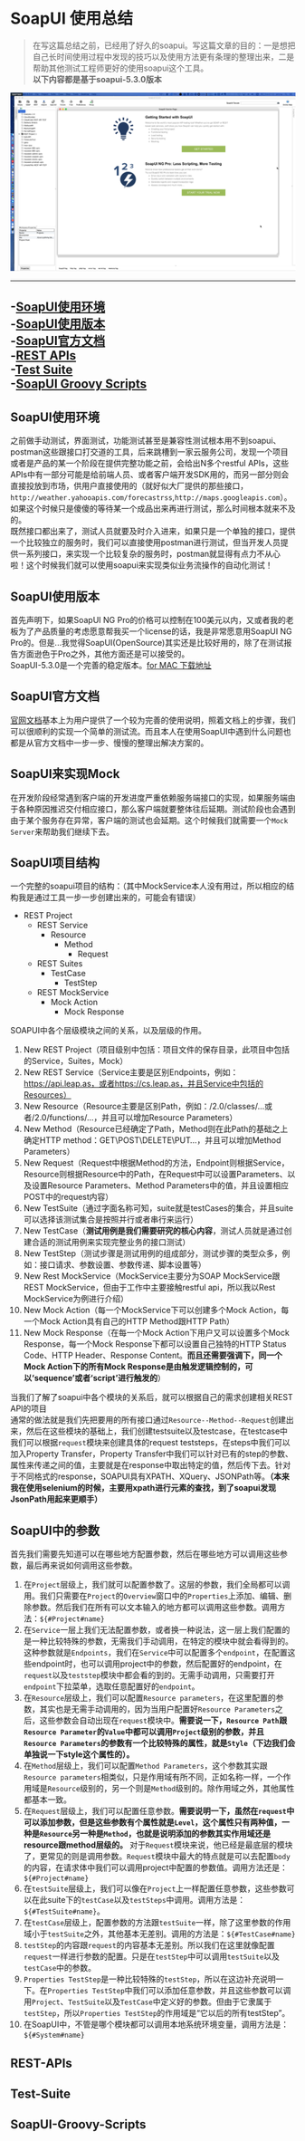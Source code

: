 # SoapUI 使用总结

>在写这篇总结之前，已经用了好久的soapui。写这篇文章的目的：一是想把自己长时间使用过程中发现的技巧以及使用方法更有条理的整理出来，二是帮助其他测试工程师更好的使用soapui这个工具。  
**以下内容都是基于soapui-5.3.0版本**

![indexPage](https://github.com/zackgq2009/TestDocuments/blob/master/soapuiProjects/readmepictures/indexPage.png)

-----------------------
-[SoapUI使用环境](#SoapUI使用环境)  
-[SoapUI使用版本](#SoapUI使用版本)  
-[SoapUI官方文档](#SoapUI官方文档)  
-[REST APIs](#REST-APIs)  
-[Test Suite](#Test-Suite)  
-[SoapUI Groovy Scripts](#SoapUI-Groovy-Scripts)  
-----------------------

## SoapUI使用环境

之前做手动测试，界面测试，功能测试甚至是兼容性测试根本用不到soapui、postman这些跟接口打交道的工具，后来跳槽到一家云服务公司，发现一个项目或者是产品的某一个阶段在提供完整功能之前，会给出N多个restful APIs，这些APIs中有一部分可能是给前端人员、或者客户端开发SDK用的，而另一部分则会直接投放到市场，供用户直接使用的（就好似大厂提供的那些接口，`http://weather.yahooapis.com/forecastrss`,`http://maps.googleapis.com`）。如果这个时候只是傻傻的等待某一个成品出来再进行测试，那么时间根本就来不及的。  
既然接口都出来了，测试人员就要及时介入进来，如果只是一个单独的接口，提供一个比较独立的服务时，我们可以直接使用postman进行测试，但当开发人员提供一系列接口，来实现一个比较复杂的服务时，postman就显得有点力不从心啦！这个时候我们就可以使用soapui来实现类似业务流操作的自动化测试！

## SoapUI使用版本

首先声明下，如果SoapUI NG Pro的价格可以控制在100美元以内，又或者我的老板为了产品质量的考虑愿意帮我买一个license的话，我是非常愿意用SoapUI NG Pro的。但是...我觉得SoapUI(OpenSource)其实还是比较好用的，除了在测试报告方面逊色于Pro之外，其他方面还是可以接受的。  
SoapUI-5.3.0是一个完善的稳定版本。[for MAC 下载地址](https://b537910400b7ceac4df0-22e92613740a7dd1247910134033c0d1.ssl.cf5.rackcdn.com/soapui/5.3.0/SoapUI-5.3.0.dmg)

## SoapUI官方文档

[官网文档](https://www.soapui.org/soapui-projects/soapui-projects.html)基本上为用户提供了一个较为完善的使用说明，照着文档上的步骤，我们可以很顺利的实现一个简单的测试流。而且本人在使用SoapUI中遇到什么问题也都是从官方文档中一步一步、慢慢的整理出解决方案的。

## SoapUI来实现Mock

在开发阶段经常遇到客户端的开发进度严重依赖服务端接口的实现，如果服务端由于各种原因推迟交付相应接口，那么客户端就要整体往后延期。测试阶段也会遇到由于某个服务存在异常，客户端的测试也会延期。这个时候我们就需要一个`Mock Server`来帮助我们继续下去。

## SoapUI项目结构

一个完整的soapui项目的结构：（其中MockService本人没有用过，所以相应的结构我是通过工具一步一步创建出来的，可能会有错误）  
- REST Project
  - REST Service
    - Resource
      - Method
        - Request
  - REST Suites
    - TestCase
      - TestStep
  - REST MockService
    - Mock Action
      - Mock Response

SOAPUI中各个层级模块之间的关系，以及层级的作用。

1. New REST Project（项目级别中包括：项目文件的保存目录，此项目中包括的Service，Suites，Mock）  
2. New REST Service（Service主要是区别Endpoints，例如：https://api.leap.as，或者https://cs.leap.as，并且Service中包括的Resources）  
3. New Resource（Resource主要是区别Path，例如：/2.0/classes/...或者/2.0/functions/…，并且可以增加Resource Parameters）  
4. New Method（Resource已经确定了Path，Method则在此Path的基础之上确定HTTP method：GET\POST\DELETE\PUT…，并且可以增加Method Parameters）  
5. New Request（Request中根据Method的方法，Endpoint则根据Service，Resource则根据Resource中的Path，在Request中可以设置Parameters、以及设置Resource Parameters、Method Parameters中的值，并且设置相应POST中的request内容）  
6. New TestSuite（通过字面名称可知，suite就是testCases的集合，并且suite可以选择该测试集合是按照并行或者串行来运行）  
7. New TestCase（**测试用例是我们需要研究的核心内容**，测试人员就是通过创建合适的测试用例来实现完整业务的接口测试）  
8. New TestStep（测试步骤是测试用例的组成部分，测试步骤的类型众多，例如：接口请求、参数设置、参数传递、脚本设置等）  
9. New Rest MockService（MockService主要分为SOAP MockService跟REST MockService，但由于工作中主要接触restful api，所以我以Rest MockService为例进行介绍）  
10. New Mock Action（每一个MockService下可以创建多个Mock Action，每一个Mock Action具有自己的HTTP Method跟HTTP Path）  
11. New Mock Response（在每一个Mock Action下用户又可以设置多个Mock Response，每一个Mock Response下都可以设置自己独特的HTTP Status Code、HTTP Header、Response Content。**而且还需要强调下，同一个Mock Action下的所有Mock Response是由触发逻辑控制的，可以‘sequence’或者‘script’进行触发的**）

当我们了解了soapui中各个模块的关系后，就可以根据自己的需求创建相关REST API的项目  
通常的做法就是我们先把要用的所有接口通过`Resource--Method--Request`创建出来，然后在这些模块的基础上，我们创建testsuite以及testcase，在testcase中我们可以根据`request`模块来创建具体的request teststeps，在steps中我们可以加入Property Transfer，Property Transfer中我们可以针对已有的step的参数、属性来传递之间的值，主要就是在response中取出特定的值，然后传下去。针对于不同格式的response，SOAPUI具有XPATH、XQuery、JSONPath等。**（本来我在使用selenium的时候，主要用xpath进行元素的查找，到了soapui发现JsonPath用起来更顺手）**  

## SoapUI中的参数

首先我们需要先知道可以在哪些地方配置参数，然后在哪些地方可以调用这些参数，最后再来说如何调用这些参数。  
1. 在`Project`层级上，我们就可以配置参数了。这层的参数，我们全局都可以调用。我们只需要在`Project`的`Overview`窗口中的`Properties`上添加、编辑、删除参数。然后我们在所有可以文本输入的地方都可以调用这些参数。调用方法：`${#Project#name}`  
2. 在`Service`一层上我们无法配置参数，或者换一种说法，这一层上我们配置的是一种比较特殊的参数，无需我们手动调用，在特定的模块中就会看得到的。这种参数就是`Endpoints`，我们在`Service`中可以配置多个`endpoint`，在配置这些endpoint时，也可以调用project中的参数，然后配置好的endpoint，在`request`以及`teststep`模块中都会看的到的。无需手动调用，只需要打开`endpoint`下拉菜单，选取任意配置好的`endpoint`。  
3. 在`Resource`层级上，我们可以配置`Resource parameters`，在这里配置的参数，其实也是无需手动调用的，因为当用户配置好`Resource Parameters`之后，这些参数会自动出现在`request`模块中。**需要说一下，`Resource Path`跟`Resource Parameter`的`Value`中都可以调用`Project`级别的参数，并且`Resource Parameters`的参数有一个比较特殊的属性，就是`Style`（下边我们会单独说一下style这个属性的）。**  
4. 在`Method`层级上，我们可以配置`Method Parameters`，这个参数其实跟`Resource parameters`相类似，只是作用域有所不同，正如名称一样，一个作用域是`Resource`级别的，另一个则是`Method`级别的。除作用域之外，其他属性都基本一致。  
5. 在`Request`层级上，我们可以配置任意参数。**需要说明一下，虽然在`request`中可以添加参数，但是这些参数有个属性就是`Level`，这个属性只有两种值，一种是`Resource`另一种是`Method`，也就是说明添加的参数其实作用域还是resource跟method层级的。** 对于`Request`模块来说，他已经是最底层的模块了，更常见的则是调用参数。`Request`模块中最大的特点就是可以去配置`body`的内容，在请求体中我们可以调用project中配置的参数值。调用方法还是：`${#Project#name}`  
6. 在`testSuite`层级上，我们可以像在`Project`上一样配置任意参数，这些参数可以在此suite下的`testCase`以及`testSteps`中调用。调用方法是：`${#TestSuite#name}`。  
7. 在`testCase`层级上，配置参数的方法跟`testSuite`一样，除了这里参数的作用域小于`testSuite`之外，其他基本无差别。调用的方法是：`${#TestCase#name}`  
8. `testStep`的内容跟`request`的内容基本无差别。所以我们在这里就像配置`request`一样进行参数的配置。只是在`testStep`中可以调用`testSuite`以及`testCase`中的参数。  
9. `Properties TestStep`是一种比较特殊的`testStep`，所以在这边补充说明一下。在`Properties TestStep`中我们可以添加任意参数，并且这些参数可以调用`Project`、`TestSuite`以及`TestCase`中定义好的参数。但由于它隶属于`testStep`，所以`Properties TestStep`的作用域是“它以后的所有testStep”。  
10. 在SoapUI中，不管是哪个模块都可以调用本地系统环境变量，调用方法是：`${#System#name}`


## REST-APIs

## Test-Suite

## SoapUI-Groovy-Scripts
